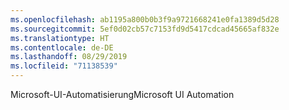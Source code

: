 ```yaml
---
ms.openlocfilehash: ab1195a800b0b3f9a9721668241e0fa1389d5d28
ms.sourcegitcommit: 5ef0d02cb57c7153fd9d5417cdcad45665af832e
ms.translationtype: HT
ms.contentlocale: de-DE
ms.lasthandoff: 08/29/2019
ms.locfileid: "71138539"
---
```

<span data-ttu-id="ed257-101">Microsoft-UI-Automatisierung</span><span class="sxs-lookup"><span data-stu-id="ed257-101">Microsoft UI Automation</span></span>